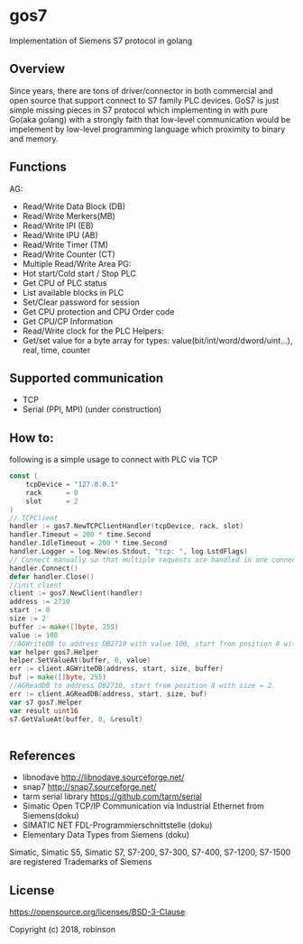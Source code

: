 # gos7
Implementation of Siemens S7 protocol in golang

Overview
-------------------
Since years, there are tons of driver/connector in both commercial and open source that support connect to S7 family PLC devices. GoS7 is just simple missing pieces in S7 protocol which implementing in with pure Go(aka golang) with a strongly faith that low-level communication would be impelement by low-level programming language which proximity to binary and memory. 

Functions
-------------------
AG:
*   Read/Write Data Block (DB)
*   Read/Write Merkers(MB)
*   Read/Write IPI (EB)
*   Read/Write IPU (AB)
*   Read/Write Timer (TM)   
*   Read/Write Counter (CT)
*   Multiple Read/Write Area
PG:
*   Hot start/Cold start / Stop PLC
*   Get CPU of PLC status
*   List available blocks in PLC
*   Set/Clear password for session
*   Get CPU protection and CPU Order code
*   Get CPU/CP Information
*   Read/Write clock for the PLC
Helpers:
*   Get/set value for a byte array for types: value(bit/int/word/dword/uint...), real, time, counter

Supported communication
-----------------
*   TCP
*   Serial (PPI, MPI) (under construction)

How to:
----------
following is a simple usage to connect with PLC via TCP
```go
const (
	tcpDevice = "127.0.0.1"
	rack      = 0
	slot      = 2
)
// TCPClient
handler := gos7.NewTCPClientHandler(tcpDevice, rack, slot)
handler.Timeout = 200 * time.Second
handler.IdleTimeout = 200 * time.Second
handler.Logger = log.New(os.Stdout, "tcp: ", log.LstdFlags)
// Connect manually so that multiple requests are handled in one connection session
handler.Connect()
defer handler.Close()
//init client
client := gos7.NewClient(handler)
address := 2710
start := 8
size := 2
buffer := make([]byte, 255)
value := 100
//AGWriteDB to address DB2710 with value 100, start from position 8 with size = 2 (for an integer)
var helper gos7.Helper
helper.SetValueAt(buffer, 0, value)  
err := client.AGWriteDB(address, start, size, buffer)
buf := make([]byte, 255)
//AGReadDB to address DB2710, start from position 8 with size = 2
err := client.AGReadDB(address, start, size, buf)
var s7 gos7.Helper
var result uint16
s7.GetValueAt(buffer, 0, &result)	 
  
```
References
----------
- libnodave http://libnodave.sourceforge.net/
- snap7 http://snap7.sourceforge.net/ 
- tarm serial library https://github.com/tarm/serial
- Simatic Open TCP/IP Communication via Industrial Ethernet from Siemens(doku)
- SIMATIC NET FDL-Programmierschnittstelle (doku)
- Elementary Data Types from Siemens (doku)

Simatic, Simatic S5, Simatic S7, S7-200, S7-300, S7-400, S7-1200, S7-1500 are registered Trademarks of Siemens

License
----------
https://opensource.org/licenses/BSD-3-Clause

Copyright (c) 2018, robinson
